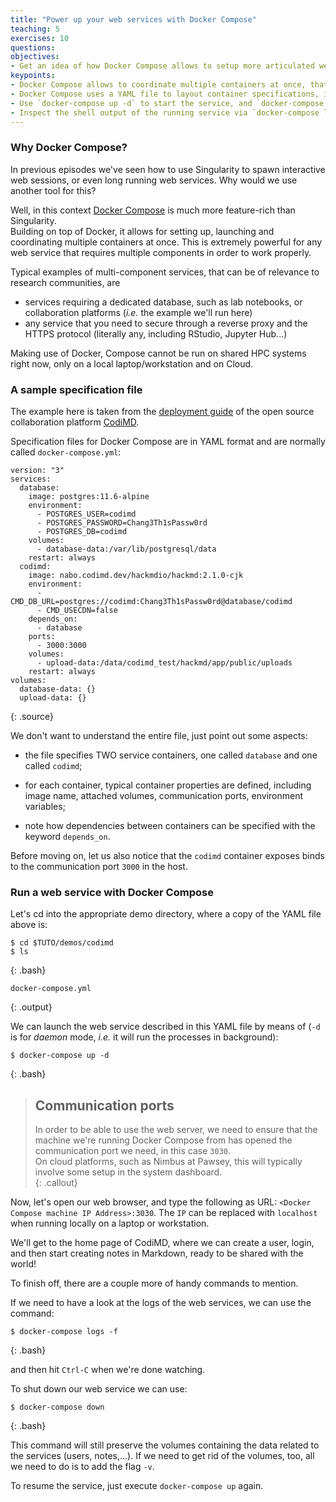 ```yaml
---
title: "Power up your web services with Docker Compose"
teaching: 5
exercises: 10
questions:
objectives:
- Get an idea of how Docker Compose allows to setup more articulated web services
keypoints:
- Docker Compose allows to coordinate multiple containers at once, that can interact with each other
- Docker Compose uses a YAML file to layout container specifications, including interactions among containers
- Use `docker-compose up -d` to start the service, and `docker-compose down` to shut it down
- Inspect the shell output of the running service via `docker-compose logs`
---
```



### Why Docker Compose?

In previous episodes we've seen how to use Singularity to spawn interactive web sessions, or even long running web services.  Why would we use another tool for this?

Well, in this context [Docker Compose](https://docs.docker.com/compose/) is much more feature-rich than Singularity.  
Building on top of Docker, it allows for setting up, launching and coordinating multiple containers at once.  This is extremely powerful for any web service that requires multiple components in order to work properly.

Typical examples of multi-component services, that can be of relevance to research communities, are
* services requiring a dedicated database, such as lab notebooks, or collaboration platforms (*i.e.* the example we'll run here)
* any service that you need to secure through a reverse proxy and the HTTPS protocol (literally any, including RStudio, Jupyter Hub...)

Making use of Docker, Compose cannot be run on shared HPC systems right now, only on a local laptop/workstation and on Cloud.


### A sample specification file

The example here is taken from the [deployment guide](https://hackmd.io/c/codimd-documentation/%2Fs%2Fcodimd-docker-deployment) of the open source collaboration platform [CodiMD](https://hackmd.io/c/codimd-documentation).

Specification files for Docker Compose are in YAML format and are normally called `docker-compose.yml`:

```
version: "3"
services:
  database:
    image: postgres:11.6-alpine
    environment:
      - POSTGRES_USER=codimd
      - POSTGRES_PASSWORD=Chang3Th1sPassw0rd
      - POSTGRES_DB=codimd
    volumes:
      - database-data:/var/lib/postgresql/data
    restart: always
  codimd:
    image: nabo.codimd.dev/hackmdio/hackmd:2.1.0-cjk
    environment:
      - CMD_DB_URL=postgres://codimd:Chang3Th1sPassw0rd@database/codimd
      - CMD_USECDN=false
    depends_on:
      - database
    ports:
      - 3000:3000
    volumes:
      - upload-data:/data/codimd_test/hackmd/app/public/uploads
    restart: always
volumes:
  database-data: {}
  upload-data: {}
```
{: .source}

We don't want to understand the entire file, just point out some aspects:

* the file specifies TWO service containers, one called `database` and one called `codimd`;

* for each container, typical container properties are defined, including image name, attached volumes, communication ports, environment variables;

* note how dependencies between containers can be specified with the keyword `depends_on`.

Before moving on, let us also notice that the `codimd` container exposes binds to the communication port `3000` in the host.


### Run a web service with Docker Compose

Let's cd into the appropriate demo directory, where a copy of the YAML file above is:

```
$ cd $TUTO/demos/codimd
$ ls 
```
{: .bash}

```
docker-compose.yml
```
{: .output}

We can launch the web service described in this YAML file by means of (`-d` is for *daemon* mode, *i.e.* it will run the processes in background):

```
$ docker-compose up -d
```
{: .bash}

> ## Communication ports
>
> In order to be able to use the web server, we need to ensure that the machine we're running Docker Compose from has opened the communication port we need, in this case `3030`.  
> On cloud platforms, such as Nimbus at Pawsey, this will typically involve some setup in the system dashboard.  
{: .callout}

Now, let's open our web browser, and type the following as URL: `<Docker Compose machine IP Address>:3030`.  The `IP` can be replaced with `localhost` when running locally on a laptop or workstation.  

We'll get to the home page of CodiMD, where we can create a user, login, and then start creating notes in Markdown, ready to be shared with the world!

To finish off, there are a couple more of handy commands to mention.

If we need to have a look at the logs of the web services, we can use the command:

```
$ docker-compose logs -f
```
{: .bash}

and then hit `Ctrl-C` when we're done watching.

To shut down our web service we can use:

```
$ docker-compose down
```
{: .bash}

This command will still preserve the volumes containing the data related to the services (users, notes,...).  If we need to get rid of the volumes, too, all we need to do is to add the flag `-v`.

To resume the service, just execute `docker-compose up` again.
